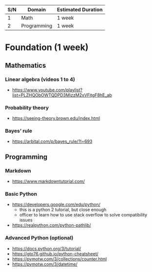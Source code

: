 | S/N | Domain                      | Estimated Duration |
| --- | --------------------------- | ------------------ |
| 1   | Math                        | 1 week             |
| 2   | Programming                 | 1 week             |


#   Foundation (1 week)

##  Mathematics

### Linear algebra (videos 1 to 4) 
*   https://www.youtube.com/playlist?list=PLZHQObOWTQDPD3MizzM2xVFitgF8hE_ab

### Probability theory
*   https://seeing-theory.brown.edu/index.html

### Bayes’ rule
*   https://arbital.com/p/bayes_rule/?l=693


##  Programming

### Markdown
*   https://www.markdowntutorial.com/

### Basic Python
*   https://developers.google.com/edu/python/
    -   this is a python 2 tutorial, but close enough
    -   officer to learn how to use stack overflow to solve compatibility issues
*   https://realpython.com/python-pathlib/

### Advanced Python (optional)
*   https://docs.python.org/3/tutorial/
*   https://gto76.github.io/python-cheatsheet/
*   https://pymotw.com/3/collections/counter.html
*   https://pymotw.com/3/datetime/


